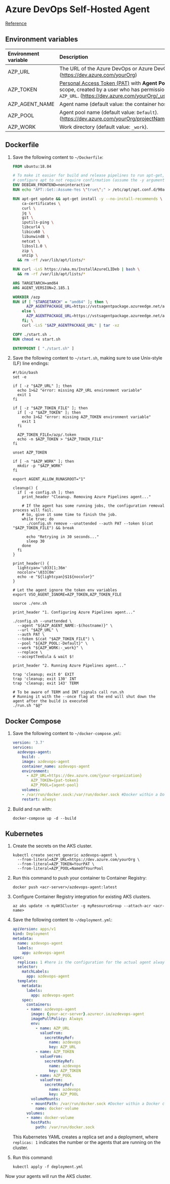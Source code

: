# Azure DevOps Self-Hosted Agent
[Reference](https://docs.microsoft.com/en-us/azure/devops/pipelines/agents/docker?view=azure-devops)

## Environment variables

| Environment variable | Description                                                  |
| :------------------- | :----------------------------------------------------------- |
| AZP_URL              | The URL of the Azure DevOps or Azure DevOps Server instance. (https://dev.azure.com/yourOrg) |
| AZP_TOKEN            | [Personal Access Token (PAT)](https://docs.microsoft.com/en-us/azure/devops/organizations/accounts/use-personal-access-tokens-to-authenticate?view=azure-devops) with **Agent Pools (read, manage)** scope, created by a user who has permission to [configure agents](https://docs.microsoft.com/en-us/azure/devops/pipelines/agents/pools-queues?view=azure-devops#creating-agent-pools), at `AZP_URL`. (https://dev.azure.com/yourOrg/_usersSettings/tokens) |
| AZP_AGENT_NAME       | Agent name (default value: the container hostname).          |
| AZP_POOL             | Agent pool name (default value: `Default`). (https://dev.azure.com/yourOrg/projectName/_settings/agentqueues) |
| AZP_WORK             | Work directory (default value: `_work`).                     |

## Dockerfile

1. Save the following content to `~/Dockerfile`:

   ```dockerfile
   FROM ubuntu:18.04
   
   # To make it easier for build and release pipelines to run apt-get,
   # configure apt to not require confirmation (assume the -y argument by default)
   ENV DEBIAN_FRONTEND=noninteractive
   RUN echo "APT::Get::Assume-Yes \"true\";" > /etc/apt/apt.conf.d/90assumeyes
   
   RUN apt-get update && apt-get install -y --no-install-recommends \
       ca-certificates \
       curl \
       jq \
       git \
       iputils-ping \
       libcurl4 \
       libicu60 \
       libunwind8 \
       netcat \
       libssl1.0 \
       zip \
       unzip \
     && rm -rf /var/lib/apt/lists/*
   
   RUN curl -LsS https://aka.ms/InstallAzureCLIDeb | bash \
     && rm -rf /var/lib/apt/lists/*
   
   ARG TARGETARCH=amd64
   ARG AGENT_VERSION=2.185.1
   
   WORKDIR /azp
   RUN if [ "$TARGETARCH" = "amd64" ]; then \
         AZP_AGENTPACKAGE_URL=https://vstsagentpackage.azureedge.net/agent/${AGENT_VERSION}/vsts-agent-linux-x64-${AGENT_VERSION}.tar.gz; \
       else \
         AZP_AGENTPACKAGE_URL=https://vstsagentpackage.azureedge.net/agent/${AGENT_VERSION}/vsts-agent-linux-${TARGETARCH}-${AGENT_VERSION}.tar.gz; \
       fi; \
       curl -LsS "$AZP_AGENTPACKAGE_URL" | tar -xz
   
   COPY ./start.sh .
   RUN chmod +x start.sh
   
   ENTRYPOINT [ "./start.sh" ]
   ```

2. Save the following content to `~/start.sh`, making sure to use Unix-style (LF) line endings:

   ```shell
   #!/bin/bash
   set -e
   
   if [ -z "$AZP_URL" ]; then
     echo 1>&2 "error: missing AZP_URL environment variable"
     exit 1
   fi
   
   if [ -z "$AZP_TOKEN_FILE" ]; then
     if [ -z "$AZP_TOKEN" ]; then
       echo 1>&2 "error: missing AZP_TOKEN environment variable"
       exit 1
     fi
   
     AZP_TOKEN_FILE=/azp/.token
     echo -n $AZP_TOKEN > "$AZP_TOKEN_FILE"
   fi
   
   unset AZP_TOKEN
   
   if [ -n "$AZP_WORK" ]; then
     mkdir -p "$AZP_WORK"
   fi
   
   export AGENT_ALLOW_RUNASROOT="1"
   
   cleanup() {
     if [ -e config.sh ]; then
       print_header "Cleanup. Removing Azure Pipelines agent..."
   
       # If the agent has some running jobs, the configuration removal process will fail.
       # So, give it some time to finish the job.
       while true; do
         ./config.sh remove --unattended --auth PAT --token $(cat "$AZP_TOKEN_FILE") && break
   
         echo "Retrying in 30 seconds..."
         sleep 30
       done
     fi
   }
   
   print_header() {
     lightcyan='\033[1;36m'
     nocolor='\033[0m'
     echo -e "${lightcyan}$1${nocolor}"
   }
   
   # Let the agent ignore the token env variables
   export VSO_AGENT_IGNORE=AZP_TOKEN,AZP_TOKEN_FILE
   
   source ./env.sh
   
   print_header "1. Configuring Azure Pipelines agent..."
   
   ./config.sh --unattended \
     --agent "${AZP_AGENT_NAME:-$(hostname)}" \
     --url "$AZP_URL" \
     --auth PAT \
     --token $(cat "$AZP_TOKEN_FILE") \
     --pool "${AZP_POOL:-Default}" \
     --work "${AZP_WORK:-_work}" \
     --replace \
     --acceptTeeEula & wait $!
   
   print_header "2. Running Azure Pipelines agent..."
   
   trap 'cleanup; exit 0' EXIT
   trap 'cleanup; exit 130' INT
   trap 'cleanup; exit 143' TERM
   
   # To be aware of TERM and INT signals call run.sh
   # Running it with the --once flag at the end will shut down the agent after the build is executed
   ./run.sh "$@"
   ```

## Docker Compose

1. Save the following content to `~/docker-compose.yml`:

   ```yaml
   version: '3.7'
   services:
     azdevops-agent:
       build: .
       image: azdevops-agent
       container_name: azdevops-agent
       environment:
         - AZP_URL=https://dev.azure.com/{your-organization}
           AZP_TOKEN={pat-token}
           AZP_POOL={agent-pool}
       volumes:
       - /var/run/docker.sock:/var/run/docker.sock #Docker within a Docker container
       restart: always
   ```

2. Build and run with:

   ```
   docker-compose up -d --build
   ```

## Kubernetes

1. Create the secrets on the AKS cluster.

   ```shell
   kubectl create secret generic azdevops-agent \
     --from-literal=AZP_URL=https://dev.azure.com/yourOrg \
     --from-literal=AZP_TOKEN=YourPAT \
     --from-literal=AZP_POOL=NameOfYourPool
   ```

2. Run this command to push your container to Container Registry:

   ```shell
   docker push <acr-server>/azdevops-agent:latest
   ```

3. Configure Container Registry integration for existing AKS clusters. 

   ```shell
   az aks update -n myAKSCluster -g myResourceGroup --attach-acr <acr-name>
   ```

4. Save the following content to `~/deployment.yml`:

   ```yaml
   apiVersion: apps/v1
   kind: Deployment
   metadata:
     name: azdevops-agent
     labels:
       app: azdevops-agent
   spec:
     replicas: 1 #here is the configuration for the actual agent always running
     selector:
       matchLabels:
         app: azdevops-agent
     template:
       metadata:
         labels:
           app: azdevops-agent
       spec:
         containers:
         - name: azdevops-agent
           image: {your-acr-server}.azurecr.io/azdevops-agent
           imagePullPolicy: Always
           env:
             - name: AZP_URL
               valueFrom:
                 secretKeyRef:
                   name: azdevops
                   key: AZP_URL
             - name: AZP_TOKEN
               valueFrom:
                 secretKeyRef:
                   name: azdevops
                   key: AZP_TOKEN
             - name: AZP_POOL
               valueFrom:
                 secretKeyRef:
                   name: azdevops
                   key: AZP_POOL
           volumeMounts:
           - mountPath: /var/run/docker.sock #Docker within a Docker container
             name: docker-volume
         volumes:
         - name: docker-volume
           hostPath:
             path: /var/run/docker.sock
   ```

   This Kubernetes YAML creates a replica set and a deployment, where `replicas: 1` indicates the number or the agents that are running on the cluster.

5. Run this command:

   ```shell
   kubectl apply -f deployment.yml
   ```

Now your agents will run the AKS cluster.
